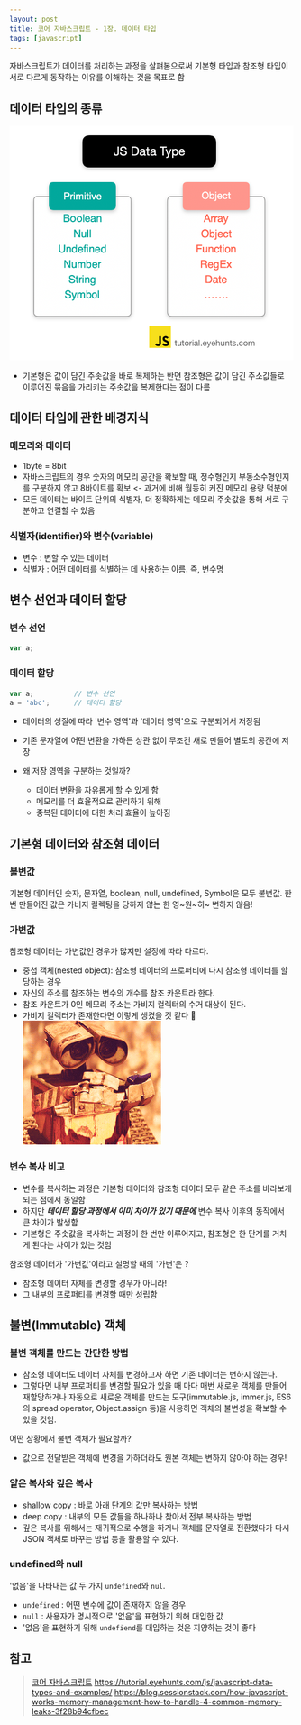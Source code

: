 ```yaml
---
layout: post
title: 코어 자바스크립트 - 1장. 데이터 타입
tags: [javascript]
---
```


자바스크립트가 데이터를 처리하는 과정을 살펴봄으로써 기본형 타입과 참조형 타입이 서로 다르게 동작하는 이유를 이해하는 것을 목표로 함

## 데이터 타입의 종류

![자바스크립트의 데이터타입](/assets/img/js/data-type.png)

- 기본형은 값이 담긴 주솟값을 바로 복제하는 반면 참조형은 값이 담긴 주소값들로 이루어진 묶음을 가리키는 주솟값을 복제한다는 점이 다름

## 데이터 타입에 관한 배경지식

### 메모리와 데이터

- 1byte = 8bit
- 자바스크립트의 경우 숫자의 메모리 공간을 확보할 때, 정수형인지 부동소수형인지를 구분하지 않고 8바이트를 확보 <- 과거에 비해 월등히 커진 메모리 용량 덕분에
- 모든 데이터는 바이트 단위의 식별자, 더 정확하게는 메모리 주솟값을 통해 서로 구분하고 연결할 수 있음

### 식별자(identifier)와 변수(variable)

- 변수 : 변할 수 있는 데이터
- 식별자 : 어떤 데이터를 식별하는 데 사용하는 이름. 즉, 변수명

## 변수 선언과 데이터 할당

### 변수 선언

```javascript
var a;
```

### 데이터 할당

```javascript
var a;          // 변수 선언
a = 'abc';      // 데이터 할당
```

- 데이터의 성질에 따라 '변수 영역'과 '데이터 영역'으로 구분되어서 저장됨
- 기존 문자열에 어떤 변환을 가하든 상관 없이 무조건 새로 만들어 별도의 공간에 저장

- 왜 저장 영역을 구분하는 것일까?
  - 데이터 변환을 자유롭게 할 수 있게 함
  - 메모리를 더 효율적으로 관리하기 위해
  - 중복된 데이터에 대한 처리 효율이 높아짐

## 기본형 데이터와 참조형 데이터

### 불변값

기본형 데이터인 숫자, 문자열, boolean, null, undefined, Symbol은 모두 불변값. 한 번 만들어진 값은 가비지 컬렉팅을 당하지 않는 한 영~원~히~ 변하지 않음!

### 가변값

참조형 데이터는 가변값인 경우가 많지만 설정에 따라 다르다.

- 중첩 객체(nested object): 참조형 데이터의 프로퍼티에 다시 참조형 데이터를 할당하는 경우
- 자신의 주소를 참조하는 변수의 개수를 참조 카운트라 한다.
- 참조 카운트가 0인 메모리 주소는 가비지 컬렉터의 수거 대상이 된다.
- 가비지 컬렉터가 존재한다면 이렇게 생겼을 것 같다 💛
![GC](/assets/img/js/gc.gif)

### 변수 복사 비교

- 변수를 복사하는 과정은 기본형 데이터와 참조형 데이터 모두 같은 주소를 바라보게 되는 점에서 동일함
- 하지만 ***데이터 할당 과정에서 이미 차이가 있기 때문에*** 변수 복사 이후의 동작에서 큰 차이가 발생함
- 기본형은 주솟값을 복사하는 과정이 한 번만 이루어지고, 참조형은 한 단계를 거치게 된다는 차이가 있는 것임

참조형 데이터가 '가변값'이라고 설명할 때의 '가변'은 ?

- 참조형 데이터 자체를 변경할 경우가 아니라!
- 그 내부의 프로퍼티를 변경할 때만 성립함

## 불변(Immutable) 객체

### 불변 객체를 만드는 간단한 방법

- 참조형 데이터도 데이터 자체를 변경하고자 하면 기존 데이터는 변하지 않는다.
- 그렇다면 내부 프로퍼티를 변경할 필요가 있을 때 마다 매번 새로운 객체를 만들어 재할당하거나 자동으로 새로운 객체를 만드는 도구(immutable.js, immer.js, ES6의 spread operator, Object.assign 등)을 사용하면 객체의 불변성을 확보할 수 있을 것임.

어떤 상황에서 불변 객체가 필요할까?

- 값으로 전달받은 객체에 변경을 가하더라도 원본 객체는 변하지 않아야 하는 경우!

### 얕은 복사와 깊은 복사

- shallow copy : 바로 아래 단계의 값만 복사하는 방법
- deep copy : 내부의 모든 값들을 하나하나 찾아서 전부 복사하는 방법
- 깊은 복사를 위해서는 재귀적으로 수행을 하거나 객체를 문자열로 전환했다가 다시 JSON 객체로 바꾸는 방법 등을 활용할 수 있다.

### undefined와 null

'없음'을 나타내는 값 두 가지 ```undefined```와 ```nul```.

- ```undefined``` : 어떤 변수에 값이 존재하지 않을 경우
- ```null``` : 사용자가 명시적으로 '없음'을 표현하기 위해 대입한 값
- '없음'을 표현하기 위해 ```undefiend```를 대입하는 것은 지양하는 것이 좋다

## 참고

> [코어 자바스크립트](http://www.yes24.com/Product/Goods/78586788)
> <https://tutorial.eyehunts.com/js/javascript-data-types-and-examples/>
> <https://blog.sessionstack.com/how-javascript-works-memory-management-how-to-handle-4-common-memory-leaks-3f28b94cfbec>
